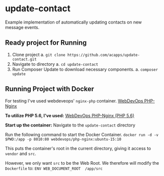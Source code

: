 # update-contact
Example implementation of automatically updating contacts on new message events.


## Ready project for Running
1. Clone project
a. `git clone https://github.com/acapps/update-contact.git`
2. Navigate to directory
a. `cd update-contact`
3. Run Composer Update to download necessary components.
a. `composer update`

## Running Project with Docker

For testing I've used webdeveops' `nginx-php` container.
[WebDevOps PHP-Nginx](https://github.com/webdevops/Dockerfile/tree/develop/docker/php-nginx)

**To utilize PHP 5.6, I've used:**
[WebDevOps PHP-Nginx (PHP 5.6)](https://github.com/webdevops/Dockerfile/tree/develop/docker/php-nginx/ubuntu-15.10)

**Start up the container:**
Navigate to the `update-contact` directory

Run the following command to start the Docker Container.
`docker run -d -v $PWD:/app -p 8010:80 webdevops/php-nginx:ubuntu-15:10`

This puts the container's root in the current directory, giving it access to `vendor` and `src`.

However, we only want `src` to be the Web Root.
We therefore will modify the `Dockerfile` to:
`ENV WEB_DOCUMENT_ROOT  /app/src`